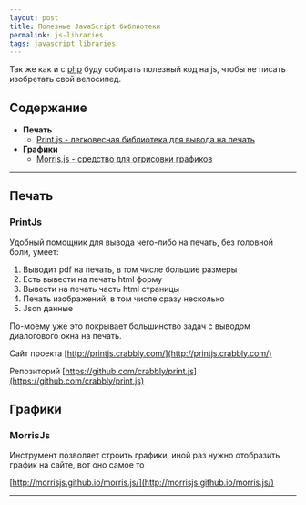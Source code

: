 ```yaml
--- 
layout: post 
title: Полезные JavaScript библиотеки 
permalink: js-libraries
tags: javascript libraries
--- 
```


Так же как и с [php](http://lexusalex.ru/php-libraries) буду собирать полезный код на js, чтобы не писать изобретать свой велосипед.


## Содержание
- **Печать**
    - [Print.js - легковесная библиотека для вывода на печать](#printjs) 
- **Графики**
    - [Morris.js - средство для отрисовки графиков](#morrisjs) 


---- 
   
## Печать


### PrintJs

Удобный помощник для вывода чего-либо на печать, без головной боли, умеет: 

1. Выводит pdf на печать, в том числе большие размеры
1. Есть вывести на печать html форму
1. Вывести на печать часть html страницы
1. Печать изображений, в том числе сразу несколько
1. Json данные

По-моему уже это покрывает большинство задач с выводом диалогового окна на печать.

Сайт проекта
[http://printjs.crabbly.com/](http://printjs.crabbly.com/)

Репозиторий
[https://github.com/crabbly/print.js](https://github.com/crabbly/print.js)

## Графики

### MorrisJs

Инструмент позволяет строить графики, иной раз нужно отобразить график на сайте, вот оно самое то

[http://morrisjs.github.io/morris.js/](http://morrisjs.github.io/morris.js/)

----

